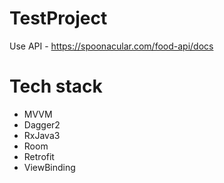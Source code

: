 # TestProject
Use API - https://spoonacular.com/food-api/docs
# Tech stack
- MVVM
- Dagger2
- RxJava3
- Room
- Retrofit
- ViewBinding
